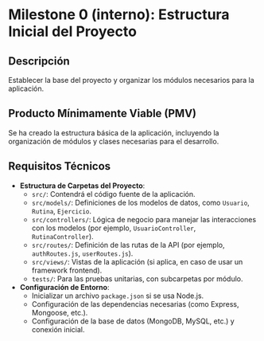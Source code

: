 # Milestone 0 (interno): Estructura Inicial del Proyecto

## Descripción
Establecer la base del proyecto y organizar los módulos necesarios para la aplicación.

## Producto Mínimamente Viable (PMV)
Se ha creado la estructura básica de la aplicación, incluyendo la organización de módulos y clases necesarias para el desarrollo.

## Requisitos Técnicos
- **Estructura de Carpetas del Proyecto**:
  - `src/`: Contendrá el código fuente de la aplicación.
  - `src/models/`: Definiciones de los modelos de datos, como `Usuario`, `Rutina`, `Ejercicio`.
  - `src/controllers/`: Lógica de negocio para manejar las interacciones con los modelos (por ejemplo, `UsuarioController`, `RutinaController`).
  - `src/routes/`: Definición de las rutas de la API (por ejemplo, `authRoutes.js`, `userRoutes.js`).
  - `src/views/`: Vistas de la aplicación (si aplica, en caso de usar un framework frontend).
  - `tests/`: Para las pruebas unitarias, con subcarpetas por módulo.
- **Configuración de Entorno**:
  - Inicializar un archivo `package.json` si se usa Node.js.
  - Configuración de las dependencias necesarias (como Express, Mongoose, etc.).
  - Configuración de la base de datos (MongoDB, MySQL, etc.) y conexión inicial.
